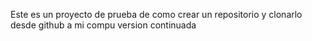 Este es un proyecto de prueba de como crear un repositorio y clonarlo desde github a mi compu version continuada


